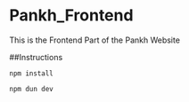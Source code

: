 # Pankh_Frontend
This is the Frontend Part of the Pankh Website

##Instructions

`npm install`

`npm dun dev`
